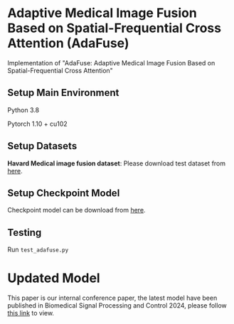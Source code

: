 # Adaptive Medical Image Fusion Based on Spatial-Frequential Cross Attention (AdaFuse)

Implementation of "AdaFuse: Adaptive Medical Image Fusion Based on Spatial-Frequential Cross Attention"

## Setup Main Environment
Python 3.8

Pytorch 1.10 + cu102

## Setup Datasets
**Havard Medical image fusion dataset**: Please download test dataset from [here](https://github.com/xianming-gu/Havard-Medical-Image-Fusion-Datasets).

## Setup Checkpoint Model
Checkpoint model can be download from [here](https://pan.baidu.com/s/1imC2znDl_Ih1JhUrzUWBsA?pwd=g2xl).

## Testing
Run `test_adafuse.py`

# Updated Model
This paper is our internal conference paper, the latest model have been published in Biomedical Signal Processing and Control 2024, please follow [this link](https://github.com/xianming-gu/ASFE-Fusion) to view.
